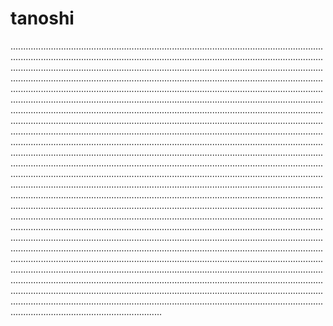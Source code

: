 # tanoshi

........................................................................................................................................................................................................................................................................................................................................................................................................................................................................................................................................................................................................................................................................................................................................................................................................................................................................................................................................................................................................................................................................................................................................................................................................................................................................................................................................................................................................................................................................................................................................................................................................................................................................................................................................................................................................................................................................................................................................................................................................................................................................................................................................................................................................................................................................................................................................................................................................................................................................................................................................................................................................................................................................................................................................................................................................................................................................................................................................................................................................................................................................................................................................................................................................................................................................................